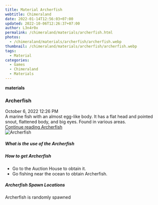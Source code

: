 ```yaml
---
title: Material Archerfish
webtitle: Chimeraland
date: 2022-01-14T12:56:03+07:00
updated: 2022-10-06T12:26:37+07:00
author: L3n4r0x
permalink: /chimeraland/materials/archerfish.html
photos:
  - /chimeraland/materials/archerfish/archerfish.webp
thumbnail: /chimeraland/materials/archerfish/archerfish.webp
tags:
  - Material
categories:
  - Games
  - Chimeraland
  - Materials
---
```


<section id="bootstrap-wrapper">
  <link
    rel="stylesheet"
    href="https://cdn.statically.io/gh/dimaslanjaka/Web-Manajemen/40ac3225/css/bootstrap-4.5-wrapper.css"
  />
  <div
    class="row g-0 border rounded overflow-hidden flex-md-row mb-4 shadow-sm position-relative"
  >
    <div class="col p-4 d-flex flex-column position-static">
      <strong class="d-inline-block mb-2 text-success">materials</strong>
      <h3 class="mb-0">Archerfish</h3>
      <div class="mb-1 text-muted">October 6, 2022 12:26 PM</div>
      <div class="mb-2 border p-1">
        A marine fish with an almost egg-like body. It has a flat head and
        pointed snout, flattened body, and big eyes. Found in various areas.
      </div>
      <a href="#" class="stretched-link d-none">Continue reading Archerfish</a>
    </div>
    <div class="col-auto d-none d-lg-block">
      <img
        src="/chimeraland/materials/archerfish/archerfish.webp"
        alt="Archerfish"
      />
    </div>
  </div>
  <div class="row">
    <div class="col-lg-6 col-12 mb-2">
      <div class="card">
        <div class="card-body">
          <h5 class="card-title">What is the use of the Archerfish</h5>
          <div class="card-text"><ul></ul></div>
        </div>
      </div>
    </div>
    <div class="col-lg-6 col-12 mb-2">
      <div class="card">
        <div class="card-body">
          <h5 class="card-title">How to get Archerfish</h5>
          <div class="card-text">
            <ul>
              <li>Go to the Auction House to obtain it.</li>
              <li>Go fishing near the ocean to obtain Archerfish.</li>
            </ul>
          </div>
        </div>
      </div>
    </div>
    <div class="col-12 mb-2">
      <h5>Archerfish Spawn Locations</h5>
      <p>Archerfish is randomly spawned</p>
    </div>
  </div>
</section>